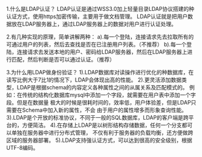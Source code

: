 1.什么是LDAP认证？
LDAP认证是通过WSS3.0加上轻量目录LDAP协议搭建的种认证方式，使用https加密传输，主要用于做文档管理。
LDAP认证就是把用户数据放在LDAP服务器上，通过LDAP服务器上的数据对用户进行认证处理。

2.有几种实现的原理，简单讲解两种：
     a).每一个登陆，连接请求先去拉取所有的可通过用户的列表，然后去查找是否在已注册用户列表。（不推荐）
     b).每一个登陆，连接请求去发送本地的用户、密码给LDAP服务器，然后在LDAP服务器上进行匹配，然后判断是否可以通过认证。（推荐）

3.为什么用LDAP做身份验证？
     1).LDAP数据库对读操作进行优化的种数据库，在读写比例大于7比1的情况下，LDAP会体现出高的性能。
     2).更灵活添加数据类型，LDAP是根据schema的内容定义各种属性之间的从属关系及匹配模式的。
例如：在传统的结构化数据库mysql中添加一个字段，就需要在用户表中添加一个字段。但是在数据量
极大的时候是很耗时间的，效率低，用户体验差，但是LDAP只需要在Schema中加入新的属性，不会
由于用户的属性增多而形象查询性能。
     3).LDAP是个开放的标准协议，不同于一般的SQL数据库，LDAP的客户端是跨平台的，方便简洁。
     4).在存储上LDAP是以树形结构存储数据，任何一个分支都可以单独在服务器中进行分布式管理，
不仅有利于服务器的负载均衡，还方便做跨区域的服务器部署。
     5).LDAP支持强认证方式，可以达到很高的安全级别，根据UTF-8编码。